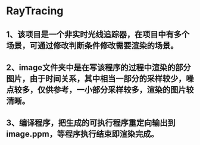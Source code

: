 # RayTracing
## 1、该项目是一个非实时光线追踪器，在项目中有多个场景，可通过修改判断条件修改需要渲染的场景。
## 2、image文件夹中是在写该程序的过程中渲染的部分图片，由于时间关系，其中相当一部分的采样较少，噪点较多，仅供参考，一小部分采样较多，渲染的图片较清晰。
## 3、编译程序，把生成的可执行程序重定向输出到image.ppm，等程序执行结束即渲染完成。
